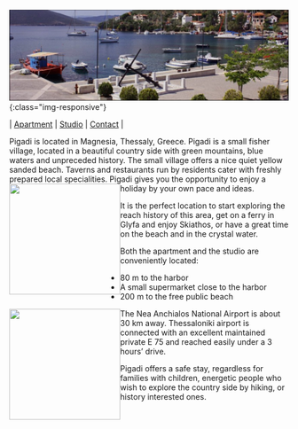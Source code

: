 ![image title](/assets/images/pigadi_harbor.png){:class="img-responsive"}

| [Apartment](https://pigadi-vacation.github.io/apartment) | [Studio](https://pigadi-vacation.github.io/studio) | [Contact](https://pigadi-vacation.github.io/contact) |


Pigadi is located in Magnesia, Thessaly, Greece. 
Pigadi is a small fisher village, located in a beautiful country side with green mountains, blue waters and unpreceded history.
The small village offers a nice quiet yellow sanded beach. Taverns and restaurants run by residents cater with freshly prepared local specialities.
Pigadi gives you the opportunity to enjoy a holiday by your own pace and ideas.
<a href="{{ site.imagesurl }}{{ beach.png }}">
    <img align="left" width="200" height="200" src="{{ site.imagesurl }}beach.png">
</a>

It is the perfect location to start exploring the reach history of this area, get on a ferry in Glyfa and enjoy Skiathos, or have a great time on the beach and in the crystal water.

Both the apartment and the studio are conveniently located:

* 80 m to the harbor
* A small supermarket close to the harbor
* 200 m to the free public beach

<a href="{{ site.imagesurl }}{{ pigadi_boat.png }}">
    <img align="left" width="200" height="200" src="{{ site.imagesurl }}pigadi_boat.png">
</a>
The Nea Anchialos National Airport is about 30 km away. Thessaloniki airport is connected with an excellent maintained private E 75 and reached easily under a 3 hours’ drive.

Pigadi offers a safe stay, regardless for families with children, energetic people who wish to explore the country side by hiking, or history interested ones.
